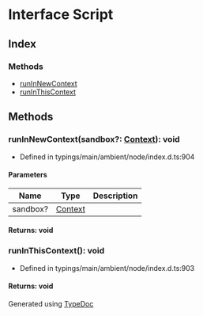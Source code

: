 # Interface Script


## Index

### Methods
* [runInNewContext](_typings_main_ambient_node_index_d_._vm_.script.md#runinnewcontext)
* [runInThisContext](_typings_main_ambient_node_index_d_._vm_.script.md#runinthiscontext)

## Methods

### runInNewContext(sandbox?: [Context](_typings_main_ambient_node_index_d_._vm_.context.md)): void
  
* Defined in typings/main/ambient/node/index.d.ts:904


#### Parameters

| Name | Type | Description |
| ---- | ---- | ---- |
| sandbox? | [Context](_typings_main_ambient_node_index_d_._vm_.context.md)|  |

#### Returns: void

### runInThisContext(): void
  
* Defined in typings/main/ambient/node/index.d.ts:903

#### Returns: void


Generated using [TypeDoc](http://typedoc.io)
